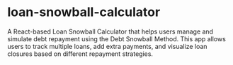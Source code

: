 # loan-snowball-calculator
A React-based Loan Snowball Calculator that helps users manage and simulate debt repayment using the Debt Snowball Method. This app allows users to track multiple loans, add extra payments, and visualize loan closures based on different repayment strategies.
